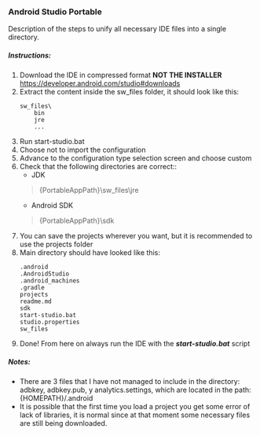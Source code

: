 ### Android Studio Portable

Description of the steps to unify all necessary IDE files into a single directory.

##### Instructions:

1. Download the IDE in compressed format **NOT THE INSTALLER**
	https://developer.android.com/studio#downloads
2. Extract the content inside the sw_files folder, it should look like this:
	```
	sw_files\
		bin
		jre
		...
	```
3. Run start-studio.bat
4. Choose not to import the configuration
5. Advance to the configuration type selection screen and choose custom
6. Check that the following directories are correct::
	- JDK
	> {PortableAppPath}\sw_files\jre
	- Android SDK
	> {PortableAppPath}\sdk
7. You can save the projects wherever you want, but it is recommended to use the projects folder
8. Main directory should have looked like this:
	```
	.android
	.AndroidStudio
	.android_machines
	.gradle
	projects
	readme.md
	sdk
	start-studio.bat
	studio.properties
	sw_files
	```
9. Done! From here on always run the IDE with the ***start-studio.bat*** script

##### Notes:

- There are 3 files that I have not managed to include in the directory: adbkey, adbkey.pub, y analytics.settings, which are located in the path: {HOMEPATH}/.android
- It is possible that the first time you load a project you get some error of lack of libraries, it is normal since at that moment some necessary files are still being downloaded.